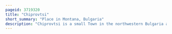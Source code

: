 ```yaml
---
pageid: 3719320
title: "Chiprovtsi"
short_summary: "Place in Montana, Bulgaria"
description: "Chiprovtsi is a small Town in the northwestern Bulgaria administratively Part of the Province of Montana. It is situated on the Shores of the Ogosta River in the western Balkan Mountains near the bulgarian-serbian Border. A Town of about 2000 Inhabitants Chiprovtsi is the administrative Centre of the Chiprovtsi Municipality that also covers nine nearby Villages."
---
```

